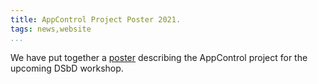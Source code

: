```yaml
---
title: AppControl Project Poster 2021.
tags: news,website
...
```


We have put together a [poster](/media/AppControl_poster_introduction.pdf) describing the AppControl project for the upcoming DSbD workshop. 


